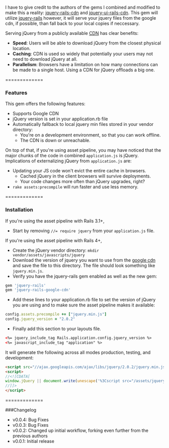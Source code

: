 I have to give credit to the authors of the gems I combined and modified to make this a reality:
[jquery-rails-cdn](https://github.com/kenn/jquery-rails-cdn) and [jquery-ui-rails-cdn](https://github.com/styx/jquery-ui-rails-cdn).  This gem will utilize [jquery-rails](https://github.com/rails/jquery-rails) however, it will serve your jquery files from the google cdn, if possible, than fall back to your local copies if neccessary.

Serving jQuery from a publicly available [CDN](http://en.wikipedia.org/wiki/Content_Delivery_Network) has clear benefits:

* **Speed**: Users will be able to download jQuery from the closest physical location.
* **Caching**: CDN is used so widely that potentially your users may not need to download jQuery at all.
* **Parallelism**: Browsers have a limitation on how many connections can be made to a single host. Using a CDN for jQuery offloads a big one.

=============

### Features

This gem offers the following features:

* Supports Google CDN
* jQuery version is set in your application.rb file
* Automatically fallback to local jquery min files stored in your vendor directory:
  * You're on a development environment, so that you can work offline.
  * The CDN is down or unreachable.

On top of that, if you're using asset pipeline, you may have noticed that the major chunks of the code in combined `application.js` is jQuery. Implications of externalizing jQuery from `application.js` are:

* Updating your JS code won't evict the entire cache in browsers.
  * Cached jQuery in the client browsers will survive deployments.
  * Your code changes more often than jQuery upgrades, right?
* `rake assets:precompile` will run faster and use less memory.

=============

### Installation

If you're using the asset pipeline with Rails 3.1+,

- Start by removing `//= require jquery` from your `application.js` file.

If you're using the asset pipeline with Rails 4+,

- Create the jQuery vendor directory:  `mkdir vendor/assets/javascripts/jquery`
- Download the version of jquery you want to use from the [google cdn](https://developers.google.com/speed/libraries/devguide#jquery) and save the file to this directory. The file should look something like `jquery.min.js`.
- Verify you have the jquery-rails gem enabled as well as the new gem:

```ruby
gem 'jquery-rails'
gem 'jquery-rails-google-cdn'
```

- Add these lines to your application.rb file to set the version of jQuery you are using and to make sure the asset pipeline makes it available:

```ruby
config.assets.precompile += ["jquery.min.js"]
config.jquery_version = "2.0.2"
```

- Finally add this section to your layouts file.

```html
<%= jquery_include_tag Rails.application.config.jquery_version %>
<%= javascript_include_tag "application" %>
```

It will generate the following across all modes production, testing, and development:

```html
<script src="//ajax.googleapis.com/ajax/libs/jquery/2.0.2/jquery.min.js"></script>
<script>
//<![CDATA[
window.jQuery || document.write(unescape('%3Cscript src="/assets/jquery.min.js">%3C/script>'))
//]]>
</script>
```

=============

###Changelog

* v0.0.4: Bug Fixes
* v0.0.3: Bug Fixes
* v0.0.2: Changed up initial workflow, forking even further from the previous authors
* v0.0.1: Initial release
